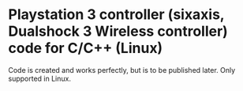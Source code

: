 # Playstation 3 controller (sixaxis, Dualshock 3 Wireless controller) code for C/C++ (Linux)

Code is created and works perfectly, but is to be published later. Only supported in Linux. 


# 
